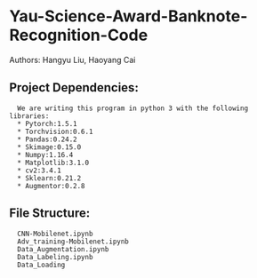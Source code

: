 # Yau-Science-Award-Banknote-Recognition-Code
Authors: Hangyu Liu, Haoyang Cai
## Project Dependencies:
      We are writing this program in python 3 with the following libraries:
      * Pytorch:1.5.1
      * Torchvision:0.6.1
      * Pandas:0.24.2
      * Skimage:0.15.0
      * Numpy:1.16.4
      * Matplotlib:3.1.0
      * cv2:3.4.1
      * Sklearn:0.21.2
      * Augmentor:0.2.8
      
## File Structure:
      CNN-Mobilenet.ipynb
      Adv_training-Mobilenet.ipynb
      Data_Augmentation.ipynb
      Data_Labeling.ipynb
      Data_Loading
